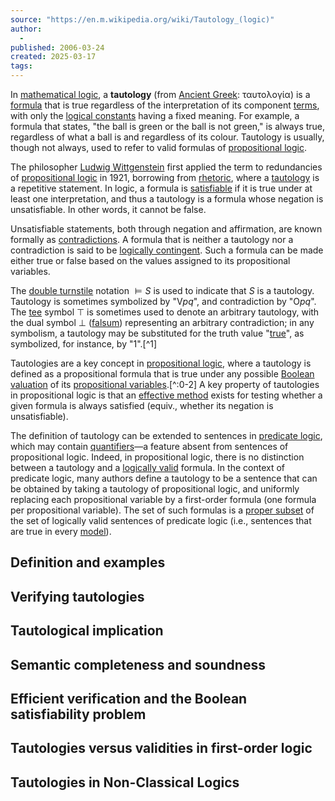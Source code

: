 ```yaml
---
source: "https://en.m.wikipedia.org/wiki/Tautology_(logic)"
author:
  - 
published: 2006-03-24
created: 2025-03-17
tags:
---
```

In [mathematical logic](https://en.m.wikipedia.org/wiki/Mathematical_logic "Mathematical logic"), a **tautology** (from [Ancient Greek](https://en.m.wikipedia.org/wiki/Ancient_Greek_language "Ancient Greek language"): ταυτολογία) is a [formula](https://en.m.wikipedia.org/wiki/Well-formed_formula "Well-formed formula") that is true regardless of the interpretation of its component [terms](https://en.m.wikipedia.org/wiki/Term_\(logic\) "Term (logic)"), with only the [logical constants](https://en.m.wikipedia.org/wiki/Logical_constant "Logical constant") having a fixed meaning. For example, a formula that states, "the ball is green or the ball is not green," is always true, regardless of what a ball is and regardless of its colour. Tautology is usually, though not always, used to refer to valid formulas of [propositional logic](https://en.m.wikipedia.org/wiki/Propositional_logic "Propositional logic").

The philosopher [Ludwig Wittgenstein](https://en.m.wikipedia.org/wiki/Ludwig_Wittgenstein "Ludwig Wittgenstein") first applied the term to redundancies of [propositional logic](https://en.m.wikipedia.org/wiki/Propositional_logic "Propositional logic") in 1921, borrowing from [rhetoric](https://en.m.wikipedia.org/wiki/Rhetoric "Rhetoric"), where a [tautology](https://en.m.wikipedia.org/wiki/Tautology_\(rhetoric\) "Tautology (rhetoric)") is a repetitive statement. In logic, a formula is [satisfiable](https://en.m.wikipedia.org/wiki/Satisfiability_and_validity "Satisfiability and validity") if it is true under at least one interpretation, and thus a tautology is a formula whose negation is unsatisfiable. In other words, it cannot be false.

Unsatisfiable statements, both through negation and affirmation, are known formally as [contradictions](https://en.m.wikipedia.org/wiki/Contradiction "Contradiction"). A formula that is neither a tautology nor a contradiction is said to be [logically contingent](https://en.m.wikipedia.org/wiki/Contingency_\(philosophy\) "Contingency (philosophy)"). Such a formula can be made either true or false based on the values assigned to its propositional variables.

The [double turnstile](https://en.m.wikipedia.org/wiki/Double_turnstile "Double turnstile") notation ${\displaystyle \vDash S}$ is used to indicate that *S* is a tautology. Tautology is sometimes symbolized by "V*pq*", and contradiction by "O*pq*". The [tee](https://en.m.wikipedia.org/wiki/Tee_\(symbol\) "Tee (symbol)") symbol ${\displaystyle \top }$ is sometimes used to denote an arbitrary tautology, with the dual symbol ${\displaystyle \bot }$ ([falsum](https://en.m.wikipedia.org/wiki/Falsum "Falsum")) representing an arbitrary contradiction; in any symbolism, a tautology may be substituted for the truth value "[true](https://en.m.wikipedia.org/wiki/Logical_truth "Logical truth")", as symbolized, for instance, by "1".[^1]

Tautologies are a key concept in [propositional logic](https://en.m.wikipedia.org/wiki/Propositional_logic "Propositional logic"), where a tautology is defined as a propositional formula that is true under any possible [Boolean valuation](https://en.m.wikipedia.org/wiki/Boolean_valuation "Boolean valuation") of its [propositional variables](https://en.m.wikipedia.org/wiki/Propositional_variable "Propositional variable").[^:0-2] A key property of tautologies in propositional logic is that an [effective method](https://en.m.wikipedia.org/wiki/Effective_method "Effective method") exists for testing whether a given formula is always satisfied (equiv., whether its negation is unsatisfiable).

The definition of tautology can be extended to sentences in [predicate logic](https://en.m.wikipedia.org/wiki/Predicate_logic "Predicate logic"), which may contain [quantifiers](https://en.m.wikipedia.org/wiki/Quantification_\(logic\) "Quantification (logic)")—a feature absent from sentences of propositional logic. Indeed, in propositional logic, there is no distinction between a tautology and a [logically valid](https://en.m.wikipedia.org/wiki/Validity_\(logic\) "Validity (logic)") formula. In the context of predicate logic, many authors define a tautology to be a sentence that can be obtained by taking a tautology of propositional logic, and uniformly replacing each propositional variable by a first-order formula (one formula per propositional variable). The set of such formulas is a [proper subset](https://en.m.wikipedia.org/wiki/Proper_subset "Proper subset") of the set of logically valid sentences of predicate logic (i.e., sentences that are true in every [model](https://en.m.wikipedia.org/wiki/Structure_\(mathematical_logic\) "Structure (mathematical logic)")).

## Definition and examples

## Verifying tautologies

## Tautological implication

## Semantic completeness and soundness

## Efficient verification and the Boolean satisfiability problem

## Tautologies versus validities in first-order logic

## Tautologies in Non-Classical Logics